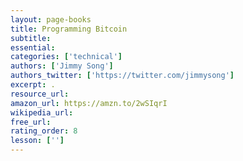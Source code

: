 ```yaml
---
layout: page-books
title: Programming Bitcoin
subtitle: 
essential: 
categories: ['technical']
authors: ['Jimmy Song']
authors_twitter: ['https://twitter.com/jimmysong']
excerpt: .
resource_url: 
amazon_url: https://amzn.to/2wSIqrI
wikipedia_url: 
free_url: 
rating_order: 8
lesson: ['']
---
```

